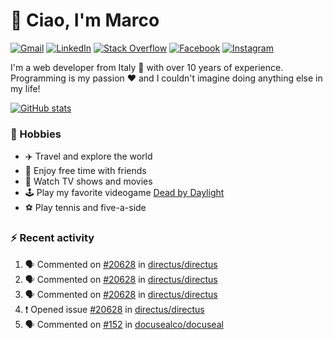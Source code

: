# 👋 Ciao, I'm Marco

[![Gmail](https://img.shields.io/badge/Gmail-%23BB001B?style=flat-square&logo=gmail&logoColor=white)](mailto:gremo1982@gmail.com)
[![LinkedIn](https://img.shields.io/badge/LinkedIn-%230e76a8?style=flat-square&logo=linkedin)](https://www.linkedin.com/in/marco-polichetti)
[![Stack Overflow](https://img.shields.io/stackexchange/stackoverflow/r/220180?style=flat&logo=stackoverflow&label=Stack%20Overflow&color=%23F47F24)](https://stackoverflow.com/users/220180)
[![Facebook](https://img.shields.io/badge/-Facebook-%234267B2?style=flat-square&logo=facebook&logoColor=white)](https://www.facebook.com/marco.poliketti)
[![Instagram](https://img.shields.io/badge/-Instagram-%23C13584?style=flat-square&logo=instagram&logoColor=white)](https://www.instagram.com/marco.gremo)

I'm a web developer from Italy 🍕 with over 10 years of experience. Programming is my passion ❤️ and I couldn't imagine doing anything else in my life!

[![GitHub stats](https://github-readme-stats.vercel.app/api?username=gremo&show_icons=true&rank_icon=github&theme=transparent)](https://github.com/anuraghazra/github-readme-stats)

### 📅 Hobbies

- ✈️ Travel and explore the world
- 🍻 Enjoy free time with friends
- 🎥 Watch TV shows and movies
- 🕹️ Play my favorite videogame [Dead by Daylight](https://deadbydaylight.com)
- ⚽ Play tennis and five-a-side

### ⚡ Recent activity

<!--START_SECTION:activity-->
1. 🗣 Commented on [#20628](https://github.com/directus/directus/issues/20628#issuecomment-1838895743) in [directus/directus](https://github.com/directus/directus)
2. 🗣 Commented on [#20628](https://github.com/directus/directus/issues/20628#issuecomment-1838820751) in [directus/directus](https://github.com/directus/directus)
3. 🗣 Commented on [#20628](https://github.com/directus/directus/issues/20628#issuecomment-1838742974) in [directus/directus](https://github.com/directus/directus)
4. ❗ Opened issue [#20628](https://github.com/directus/directus/issues/20628) in [directus/directus](https://github.com/directus/directus)
5. 🗣 Commented on [#152](https://github.com/docusealco/docuseal/issues/152#issuecomment-1837592815) in [docusealco/docuseal](https://github.com/docusealco/docuseal)
<!--END_SECTION:activity-->
